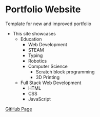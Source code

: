 # Portfolio Website
Template for new and improved portfolio

- This site showcases
    - Education
        - Web Development
        - STEAM
        - Typing
        - Robotics
        - Computer Science
            - Scratch block programming
            - 3D Printing
    - Full Stack Web Development
        - HTML
        - CSS
        - JavaScript

[GitHub Page](https://ejbronze.github.io/)




